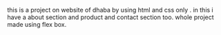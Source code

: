 this is a project on website of dhaba by using html and css only .
in this i have a about section and product and contact section too.
whole project  made using flex box.

